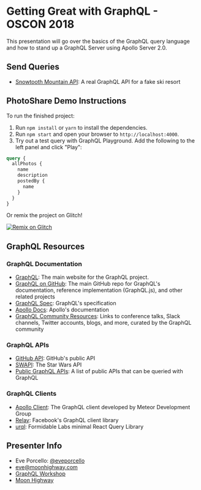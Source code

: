 Getting Great with GraphQL - OSCON 2018
===============
This presentation will go over the basics of the GraphQL query language and how to stand up a GraphQL Server using Apollo Server 2.0. 

Send Queries
----
* [Snowtooth Mountain API](http://snowtooth.moonhighway.com): A real GraphQL API for a fake ski resort

PhotoShare Demo Instructions
----
To run the finished project:
1. Run `npm install` or `yarn` to install the dependencies.
2. Run `npm start` and open your browser to `http://localhost:4000`.
3. Try out a test query with GraphQL Playground. Add the following to the left panel and click "Play":

```graphql
query {
  allPhotos {
    name
    description
    postedBy {
      name
    }
  }
}
```
Or remix the project on Glitch!

[![Remix on Glitch](https://cdn.glitch.com/2703baf2-b643-4da7-ab91-7ee2a2d00b5b%2Fremix-button.svg)](https://glitch.com/edit/#!/remix/eveporcello-oscon)

GraphQL Resources
----
### GraphQL Documentation
* [GraphQL](http://www.graphql.org): The main website for the GraphQL project.
* [GraphQL on GitHub](https://github.com/graphql/): The main GitHub repo for GraphQL's documentation, reference implementation (GraphQL.js), and other related projects
* [GraphQL Spec](http://facebook.github.io/graphql): GraphQL's specification
* [Apollo Docs](https://www.apollographql.com/docs): Apollo's documentation
* [GraphQL Community Resources](https://graphql.org/community/): Links to conference talks, Slack channels, Twitter accounts, blogs, and more, curated by the GraphQL community

### GraphQL APIs
* [GitHub API](https://developer.github.com/v4/): GitHub's public API
* [SWAPI](https://graphql.org/swapi-graphql/): The Star Wars API
* [Public GraphQL APIs](https://graphql.org/community): A list of public APIs that can be queried with GraphQL

### GraphQL Clients
* [Apollo Client](https://www.apollographql.com/docs/react/): The GraphQL client developed by Meteor Development Group
* [Relay](https://facebook.github.io/relay/): Facebook's GraphQL client library
* [urql](https://github.com/FormidableLabs/urql): Formidable Labs minimal React Query Library  

Presenter Info
----
* Eve Porcello: [@eveporcello](https://twitter.com/eveporcello)
* [eve@moonhighway.com](mailto:eve@moonhighway.com)
* [GraphQL Workshop](https://www.graphqlworkshop.com)
* [Moon Highway](https://www.moonhighway.com)
